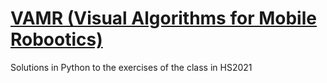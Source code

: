 # [VAMR (Visual Algorithms for Mobile Robootics)](http://rpg.ifi.uzh.ch/teaching.html)

Solutions in Python to the exercises of the class in HS2021 
